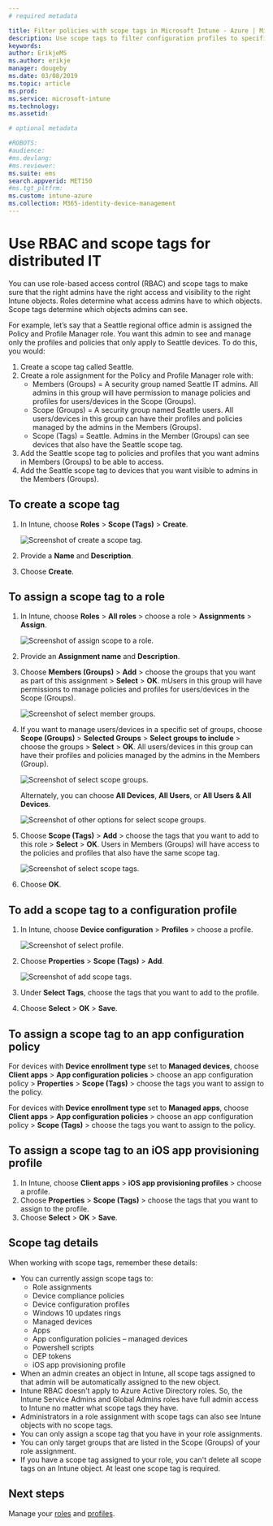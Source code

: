 ```yaml
---
# required metadata

title: Filter policies with scope tags in Microsoft Intune - Azure | Microsoft Docs
description: Use scope tags to filter configuration profiles to specific roles.
keywords:
author: ErikjeMS
ms.author: erikje
manager: dougeby
ms.date: 03/08/2019
ms.topic: article
ms.prod:
ms.service: microsoft-intune
ms.technology:
ms.assetid: 

# optional metadata

#ROBOTS:
#audience:
#ms.devlang:
#ms.reviewer:
ms.suite: ems
search.appverid: MET150
#ms.tgt_pltfrm:
ms.custom: intune-azure
ms.collection: M365-identity-device-management
---
```


# Use RBAC and scope tags for distributed IT

You can use role-based access control (RBAC) and scope tags to make sure that the right admins have the right access and visibility to the right Intune objects. Roles determine what access admins have to which objects. Scope tags determine which objects admins can see.

For example, let’s say that a Seattle regional office admin is assigned the Policy and Profile Manager role. You want this admin to see and manage only the profiles and policies that only apply to Seattle devices. To do this, you would:

1. Create a scope tag called Seattle.
2. Create a role assignment for the Policy and Profile Manager role with: 
    - Members (Groups) = A security group named Seattle IT admins. All admins in this group will have  permission to manage policies and profiles for users/devices in the Scope (Groups).
    - Scope (Groups) = A security group named Seattle users. All users/devices in this group can have their profiles and policies managed by the admins in the Members (Groups). 
    - Scope (Tags) = Seattle. Admins in the Member (Groups) can see devices that also have the Seattle scope tag.
3. Add the Seattle scope tag to policies and profiles that you want admins in Members (Groups) to be able to access.
4. Add the Seattle scope tag to devices that you want visible to admins in the Members (Groups). 


## To create a scope tag

1. In Intune, choose **Roles** > **Scope (Tags)** > **Create**.

    ![Screenshot of create a scope tag.](./media/scope-tags/create-scope-tag.png)

2. Provide a **Name** and **Description**.
3. Choose **Create**.

## To assign a scope tag to a role

1. In Intune, choose **Roles** > **All roles** > choose a role > **Assignments** > **Assign**.

    ![Screenshot of assign scope to a role.](./media/scope-tags/assign-scope-to-role.png)

2. Provide an **Assignment name** and **Description**.
3. Choose **Members (Groups)** > **Add** > choose the groups that you want as part of this assignment > **Select** > **OK**. mUsers in this group will have permissions to manage policies and profiles for users/devices in the Scope (Groups).

    ![Screenshot of select member groups.](./media/scope-tags/select-member-groups.png)

4. If you want to manage users/devices in a specific set of groups, choose **Scope (Groups)** > **Selected Groups** > **Select groups to include** > choose the groups > **Select** > **OK**. All users/devices in this group can have their profiles and policies managed by the admins in the Members (Group).

    ![Screenshot of select scope groups.](./media/scope-tags/select-scope-groups.png)

    Alternately, you can choose **All Devices**, **All Users**, or **All Users & All Devices**.

    ![Screenshot of other options for select scope groups.](./media/scope-tags/scope-group-other-options.png)
    
5. Choose **Scope (Tags)** > **Add** > choose the tags that you want to add to this role > **Select** > **OK**. Users in Members (Groups) will have access to the policies and profiles that also have the same scope tag.

    ![Screenshot of select scope tags.](./media/scope-tags/select-scope-tags.png)

6. Choose **OK**. 

## To add a scope tag to a configuration profile
1. In Intune, choose **Device configuration** > **Profiles** > choose a profile.

    ![Screenshot of select profile.](./media/scope-tags/choose-profile.png)

2. Choose **Properties** > **Scope (Tags)** > **Add**.

    ![Screenshot of add scope tags.](./media/scope-tags/add-scope-tags.png)

3. Under **Select Tags**, choose the tags that you want to add to the profile.
4. Choose **Select** > **OK** > **Save**.

## To assign a scope tag to an app configuration policy
For devices with **Device enrollment type** set to **Managed devices**, choose **Client apps** > **App configuration policies** > choose an app configuration policy > **Properties** > **Scope (Tags)** > choose the tags you want to assign to the policy.

For devices with **Device enrollment type** set to **Managed apps**, choose **Client apps** > **App configuration policies** > choose an app configuration policy > **Scope (Tags)** > choose the tags you want to assign to the policy.


## To assign a scope tag to an iOS app provisioning profile
1. In Intune, choose **Client apps** > **iOS app provisioning profiles** > choose a profile.
2. Choose **Properties** > **Scope (Tags)** > choose the tags that you want to assign to the profile.
3. Choose **Select** > **OK** > **Save**.

## Scope tag details
When working with scope tags, remember these details:

- You can currently assign scope tags to:
    - Role assignments
    - Device compliance policies
    - Device configuration profiles
    - Windows 10 updates rings
    - Managed devices
    - Apps
    - App configuration policies – managed devices
    - Powershell scripts
    - DEP tokens
    - iOS app provisioning profile
- When an admin creates an object in Intune, all scope tags assigned to that admin will be automatically assigned to the new object.
- Intune RBAC doesn't apply to Azure Active Directory roles. So, the Intune Service Admins and Global Admins roles have full admin access to Intune no matter what scope tags they have.
- Administrators in a role assignment with scope tags can also see Intune objects with no scope tags.
- You can only assign a scope tag that you have in your role assignments.
- You can only target groups that are listed in the Scope (Groups) of your role assignment.
- If you have a scope tag assigned to your role, you can't delete all scope tags on an Intune object. At least one scope tag is required.

## Next steps

Manage your [roles](role-based-access-control.md) and [profiles](device-profile-assign.md).
